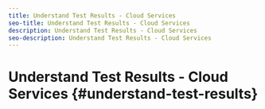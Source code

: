 ```yaml
---
title: Understand Test Results - Cloud Services
seo-title: Understand Test Results - Cloud Services
description: Understand Test Results - Cloud Services
seo-description: Understand Test Results - Cloud Services
---
```


# Understand Test Results - Cloud Services {#understand-test-results} 
